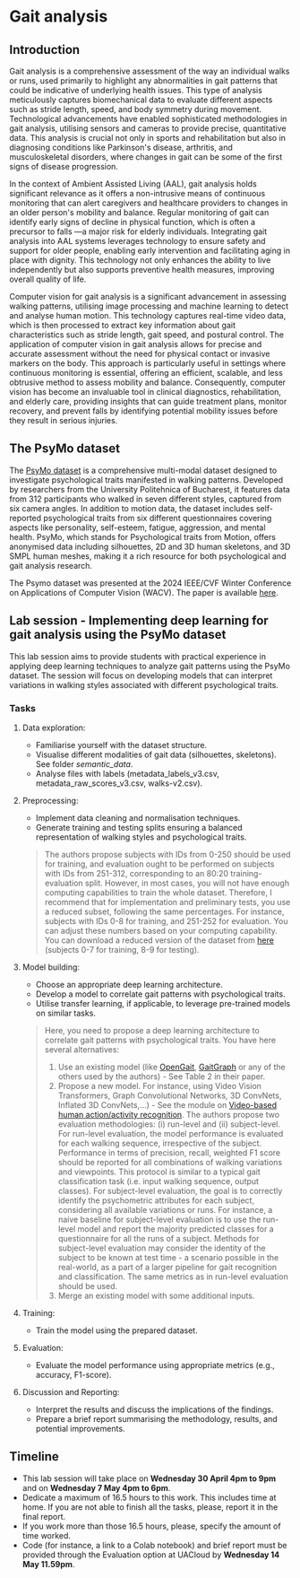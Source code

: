 # Gait analysis

## Introduction

Gait analysis is a comprehensive assessment of the way an individual walks or runs, used primarily to highlight any abnormalities in gait patterns that could be indicative of underlying health issues. This type of analysis meticulously captures biomechanical data to evaluate different aspects such as stride length, speed, and body symmetry during movement. Technological advancements have enabled sophisticated methodologies in gait analysis, utilising sensors and cameras to provide precise, quantitative data. This analysis is crucial not only in sports and rehabilitation but also in diagnosing conditions like Parkinson's disease, arthritis, and musculoskeletal disorders, where changes in gait can be some of the first signs of disease progression.

In the context of Ambient Assisted Living (AAL), gait analysis holds significant relevance as it offers a non-intrusive means of continuous monitoring that can alert caregivers and healthcare providers to changes in an older person's mobility and balance. Regular monitoring of gait can identify early signs of decline in physical function, which is often a precursor to falls —a major risk for elderly individuals. Integrating gait analysis into AAL systems leverages technology to ensure safety and support for older people, enabling early intervention and facilitating aging in place with dignity. This technology not only enhances the ability to live independently but also supports preventive health measures, improving overall quality of life.

Computer vision for gait analysis is a significant advancement in assessing walking patterns, utilising image processing and machine learning to detect and analyse human motion. This technology captures real-time video data, which is then processed to extract key information about gait characteristics such as stride length, gait speed, and postural control. The application of computer vision in gait analysis allows for precise and accurate assessment without the need for physical contact or invasive markers on the body. This approach is particularly useful in settings where continuous monitoring is essential, offering an efficient, scalable, and less obtrusive method to assess mobility and balance. Consequently, computer vision has become an invaluable tool in clinical diagnostics, rehabilitation, and elderly care, providing insights that can guide treatment plans, monitor recovery, and prevent falls by identifying potential mobility issues before they result in serious injuries.

## The PsyMo dataset

The [PsyMo dataset](https://github.com/cosmaadrian/psymo) is a comprehensive multi-modal dataset designed to investigate psychological traits manifested in walking patterns. Developed by researchers from the University Politehnica of Bucharest, it features data from 312 participants who walked in seven different styles, captured from six camera angles. In addition to motion data, the dataset includes self-reported psychological traits from six different questionnaires covering aspects like personality, self-esteem, fatigue, aggression, and mental health. PsyMo, which stands for Psychological traits from Motion, offers anonymised data including silhouettes, 2D and 3D human skeletons, and 3D SMPL human meshes, making it a rich resource for both psychological and gait analysis research.

The Psymo dataset was presented at the 2024 IEEE/CVF Winter Conference on Applications of Computer Vision (WACV). The paper is available [here](https://openaccess.thecvf.com/content/WACV2024/papers/Cosma_PsyMo_A_Dataset_for_Estimating_Self-Reported_Psychological_Traits_From_Gait_WACV_2024_paper.pdf).

## Lab session - Implementing deep learning for gait analysis using the PsyMo dataset 

This lab session aims to provide students with practical experience in applying deep learning techniques to analyze gait patterns using the PsyMo dataset. The session will focus on developing models that can interpret variations in walking styles associated with different psychological traits.

### Tasks

1. Data exploration:
    * Familiarise yourself with the dataset structure.
    * Visualise different modalities of gait data (silhouettes, skeletons). See folder *semantic_data*.
    * Analyse files with labels (metadata_labels_v3.csv, metadata_raw_scores_v3.csv, walks-v2.csv).

2. Preprocessing:
   
    * Implement data cleaning and normalisation techniques.
    * Generate training and testing splits ensuring a balanced representation of walking styles and psychological traits. 
   
   > The authors propose subjects with IDs from 0-250 should be used for training, and evaluation ought to be performed on subjects with IDs from 251-312, corresponding to an 80:20 training-evaluation split. However, in most cases, you will not have enough computing capabilities to train the whole dataset. Therefore, I recommend that for implementation and preliminary tests, you use a reduced subset, following the same percentages. For instance, subjects with IDs 0-8 for training, and 251-252 for evaluation. You can adjust these numbers based on your computing capability. You can download a reduced version of the dataset from [here](https://unialicante-my.sharepoint.com/:u:/g/personal/francisco_florez_mscloud_ua_es/Ea0hEseakFhDm5ZjJk-yb8oB9oOWuC315nx4Zc-sATbo2g?e=cLTi0i) (subjects 0-7 for training, 8-9 for testing).

3. Model building:
   
    * Choose an appropriate deep learning architecture.
    * Develop a model to correlate gait patterns with psychological traits.
    * Utilise transfer learning, if applicable, to leverage pre-trained models on similar tasks.

   > Here, you need to propose a deep learning architecture to correlate gait patterns with psychological traits. You have here several alternatives: 
   > 1. Use an existing model (like [OpenGait](https://github.com/ShiqiYu/OpenGait), [GaitGraph](https://github.com/tteepe/GaitGraph2) or any of the others used by the authors) - See Table 2 in their paper.
   > 2. Propose a new model. For instance, using Video Vision Transformers, Graph Convolutional Networks, 3D ConvNets, Inflated 3D ConvNets,...) - See the module on [Video-based human action/activity recognition](https://jazorinl.github.io/tava/HAR/).
   > The authors propose two evaluation methodologies: (i) run-level and (ii) subject-level. For run-level evaluation, the model performance is evaluated for each walking sequence, irrespective of the subject. Performance in terms of precision, recall, weighted F1 score should be reported for all combinations of walking variations and viewpoints. This protocol is similar to a typical gait classification task (i.e. input walking sequence, output classes). For subject-level evaluation, the goal is to correctly identify the psychometric attributes for each subject, considering all available variations or runs. For instance, a naive baseline for subject-level evaluation is to use the run-level model and report the majority predicted classes for a questionnaire for all the runs of a subject. Methods for subject-level evaluation may consider the identity of the subject to be known at test time - a scenario possible in the real-world, as a part of a larger pipeline for gait recognition and classification. The same metrics as in run-level evaluation should be used.
   > 3. Merge an existing model with some additional inputs.

4. Training:

    * Train the model using the prepared dataset.

5. Evaluation:

    * Evaluate the model performance using appropriate metrics (e.g., accuracy, F1-score).

6. Discussion and Reporting:

    * Interpret the results and discuss the implications of the findings.
    * Prepare a brief report summarising the methodology, results, and potential improvements.

## Timeline

* This lab session will take place on **Wednesday 30 April 4pm to 9pm** and on **Wednesday 7 May 4pm to 6pm**.
* Dedicate a maximum of 16.5 hours to this work. This includes time at home. If you are not able to finish all the tasks, please, report it in the final report.
* If you work more than those 16.5 hours, please, specify the amount of time worked.
* Code (for instance, a link to a Colab notebook) and brief report must be provided through the Evaluation option at UACloud by **Wednesday 14 May 11.59pm**. 

